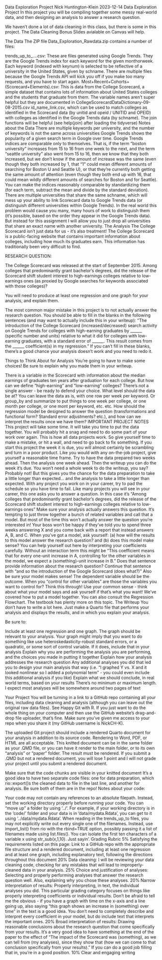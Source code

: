 Data Exploration Project
Nick Huntington-Klein
2023-12-14
Data Exploration Project
In this project you will be compiling together some messy real-world data, and then designing an analysis to answer a research question.

We haven’t done a lot of data cleaning in this class, but there is some in this project. The Data Cleaning Bonus Slides avialable on Canvas will help.

The Data
The ZIP file Data_Exploration_Rawdata.zip contains a number of files:

trends_up_to_....csv: These are files generated using Google Trends. They are the Google Trends index for each keyword for the given monthorweek. Each keyword (indexed with keynum) is selected to be reflective of a university in the United States, given by schname. There are multiple files because the Google Trends API will kick you off if you make too many requests, and you have to start again.
Most+Recent+Cohorts+(Scorecard+Elements).csv: This is data from the College Scorecard, a simple dataset that contains lots of information about United States colleges and the students that graduate from them. The variable names aren’t super helpful but they are documented in CollegeScorecardDataDictionary-09-08-2015.csv
id_name_link.csv, which can be used to match colleges as identified in the Scorecard data (by unitid and opeid / UNITID and OPEID) with colleges as identified in the Google Trends data (by schname). The join functions will be helpful (see help(join) after loading the tidyverse)
Notes about the Data
There are multiple keywords per university, and the number of keywords is not the same across universities
Google Trends shows the popularity of a given search term in Google over time.
Google Trends indices are comparable only to themselves. That is, if the term “boston university” increases from 15 to 16 from one week to the next, and the term “seattle university” also went from 15 to 16, then we know that they both increased, but we don’t know if the amount of increase was the same (even though they both increased by 1, that “1” could mean different amounts of searching for Boston U and Seattle U), or that they’re currently both getting the same amount of attention (even though they both end up with 16, that could mean wildly different amounts of searches for Boston and for Seattle). You can make the indices reasonably comparable by standardizing them (for each term, subtract the mean and divide by the standard deviation).
There are multiple universities that share the same schname, which will mess up your ability to link Scorecard data to Google Trends data (or distinguish different universities within Google Trends). In the real world this problem would cause you many, many hours of work to distinguish them (it’s possible, based on the order they appear in the Google Trends data). But instead for this assignment I will allow you to just drop all universities that share an exact name with another university.
The Analysis
The College Scorecard isn’t just data for us - it’s also treatment! The College Scorecard is a public-facing website that contains important information about colleges, including how much its graduates earn. This information has traditionally been very difficult to find.

RESEARCH QUESTION:

The College Scorecard was released at the start of September 2015. Among colleges that predominantly grant bachelor’s degrees, did the release of the Scorecard shift student interest to high-earnings colleges relative to low-earnings ones (as proxied by Google searches for keywords associated with those colleges)?

You will need to produce at least one regression and one graph for your analysis, and explain them.

The most common major mistake in this project is to not actually answer the research question. You should be able to fill in the blanks in the following sentences (and may want to actually include this in your writeup): “The introduction of the College Scorecard (increased/decreased) search activity on Google Trends for colleges with high-earning graduates by ______ (specific number and units) relative to what it did for colleges with low-earning graduates, with a standard error of ______. This result comes from the ______ coefficient(s) in my regression.” If you can’t fill in these blanks, there’s a good chance your analysis doesn’t work and you need to redo it.

Things to Think About for Analysis
You’re going to have to make some choices! Be sure to explain why you made them in your writeup.

There is a variable in the Scorecard with information about the median earnings of graduates ten years after graduation for each college. But how can we define “high-earning” and “low-earning” colleges? There’s not a single answer - be ready to defend your choice.
What level should the data be at? You can leave the data as is, with one row per week per keyword. Or group_by and summarize to put things to one week per college, or one month per college, or one mont per keyword, etc. etc.
How should the regression model be designed to answer the question (transformations and functional form? Standard error adjustments? etc.), and how can we interpret the results once we have them?
IMPORTANT PROJECT NOTES
This project will take some time. It will take you time to put the data together. You will probably hit a snag and need to do some part of your work over again. This is how all data projects work. So give yourself time to make a mistake, or hit a wall, and need to go back to fix something. If you start this project the week it is due, you will almost certainly be scrambling and turn in a poor product. Like you would with any on-the-job project, give yourself a reasonable time frame. Try to have the data prepared two weeks ahead. Then the analysis one week ahead. Then the writeup you can do the week it’s due. You won’t need a whole week to do the writeup, you say? Probably not! But this gives you the chance for the data preparation to take a little longer than expected… and the analysis to take a little longer than expected. With any project you work on in your career, try to pad the schedule so you have time to fail.
Like many projects you will see in your career, this one asks you to answer a question. In this case it’s “Among colleges that predominantly grant bachelor’s degrees, did the release of the Scorecard shift student interest to high-earnings colleges relative to low-earnings ones” Make sure your analysis actually answers this question. It’s tempting to just throw together a bunch of related variables and call that a model. But most of the time this won’t actually answer the question you’re interested in! Your boss won’t be happy if they’ve told you to spend three weeks answering X and you come back with a report that instead answers A, B, and C. When you’ve got a model, ask yourself: (a) how will the results to this model answer the research question? and (b) does this model make sense? You can help yourself out here by interpreting your coefficients carefully. Without an interaction term this might be “This coefficient means that for every one-unit increase in A, controlling for the other variables in the model, we expect a (something)-unit increase in B.” Does that sentence provide information about the research question? Continue that sentence with “and so the introduction of the Google Scorecard (does what?)” Also be sure your model makes sense! The dependent variable should be the outcome. When you “control for other variables” are those the variables you want to control for? Think this through! Use your common sense - think about what your model says and ask yourself if that’s what you want! We’ve covered how to put a model together. You can also consult the Regression Flowchart. The textbook has plenty more on this topic.
The Writeup
You don’t have to write a lot here. Just make a Quarto file that performs your analysis and displays the results, and in which you explain your analysis.

Be sure to:

Include at least one regression and one graph. The graph should be relevant to your analysis. Your graph might imply that you want to do something like use heteroskedasticity-robust standard errors, or a quadratic, or some sort of control variable. If it does, include that in your analysis
Explain why you are performing the analysis you are performing, and the choices you made in putting it together
Explain how your analysis addresses the research question
Any additional analyses you did that led you to design your main analysis that way (i.e. “I graphed Y vs. X and it looked nonlinear so I added a polynomial term” - you could even include this additional analysis if you like)
Explain what we should conclude, in real world terms, based on your results
There’s no minimum or maximum length. I expect most analyses will be somewhere around two pages of text

Your Project
You will be turning in a link to a GitHub repo containing all your files, including data cleaning and analysis (although you can leave out the original raw data files). See Happy Git with R. If you just want to do the whole thing on your computer and then use the GitHub website’s drag-and-drop file uploader, that’s fine. Make sure you’ve given me access to your repo when you share it (my GitHub username is NickCH-K).

The uploaded Git project should include a rendered Quarto document for your analysis in addition to its source code. Rendering to Word, PDF, or HTML are all acceptable. This knitted document can be in the same folder as your .QMD file, or you can have it render to the main folder, or to its own “analysis” or “paper” folder. The result must be rendered. If you submit a .QMD but not a rendered document, you will lose 1 point and I will not grade your project until you submit a rendered document.

Make sure that the code chunks are visible in your knitted document
It’s a good idea to have two separate code files: one for data preparation, which rio::export()s the cleaned data to file in the last line, and another for analysis. Be sure both of them are in the repo!
Notes about your code:

Your code may not contain any references to an absolute filepath. Instead, set the working directory properly before running your code. You can “move up” a folder by using ‘../’. For example, if your working directory is in the ‘code/’ folder and your data is in ‘data/mydata.Rdata’, you can get to it using ‘../data/mydata.Rdata’.
When reading in the trends_up_to files, you may not explicitly write out every single one of the filenames. Instead, use import_list() from rio with the rbind=TRUE option, possibly passing it a list of filenames made using list.files().
You can isolate the first ten characters of a variable x using str_sub(x,1,10). Just sayin’.
Grading Rubric
5% Satisfying the requirements listed on this page: Link to a GitHub repo with the appropriate file structure and a rendered document, including at least one regression and at least one graph, including explanatory text, following the directions throughout this document
20% Data cleaning: I will be reviewing your data cleaning code, checking for any mistakes that will lead to improperly-cleaned data in your analysis.
25% Choice and justification of analyses: Selecting and properly performing analyses that answer the research question well. Also, explaining why you chose these analyses.
20% Narrow interpretation of results: Properly interpreting, in text, the individual analyses you did. This particular grading category focuses on things like properly interpreting coefficients or individual results. Don’t be afraid to tell me the obvious - if you have a graph with time on the x-axis and a line going up, also saying “this graph shows an increase in (something) over time” in the text is a good idea. You don’t need to completely describe and interpret every coefficient in your model, but do include text that interprets the important ones.
20% Broad interpretation of results: Drawing reasonable conclusions about the research question that come specifically from your results. It’s a very good idea to have something at the end of the paper to the effect of “The impact of the Scorecard was (something), as we can tell from (my analyses), since they show that (how we can come to that conclusion specifically from your results).” If you can do a good job filling that in, you’re in a good position.
10% Clear and engaging writing
